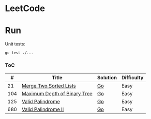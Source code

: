# LeetCode

# Run

Unit tests:

```bash
go test ./...
```

### ToC

| #   | Title                                                                                       | Solution                               | Difficulty |
| --- | ------------------------------------------------------------------------------------------- | -------------------------------------- | ---------- |
| 21  | [Merge Two Sorted Lists](https://leetcode.com/problems/merge-two-sorted-lists/)             | [Go](./list/p21/merge.go)              | Easy       |
| 104 | [Maximum Depth of Binary Tree](https://leetcode.com/problems/maximum-depth-of-binary-tree/) | [Go](./tree/p104/maxdepth.go)          | Easy       |
| 125 | [Valid Palindrome](https://leetcode.com/problems/valid-palindrome/)                         | [Go](./twopointers/p125/palindrome.go) | Easy       |
| 680 | [Valid Palindrome II](https://leetcode.com/problems/valid-palindrome-ii/)                   | [Go](./twopointers/p680/palindrome.go) | Easy       |
